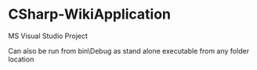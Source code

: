 # CSharp-WikiApplication

MS Visual Studio Project

Can also be run from bin\Debug as stand alone executable from any folder location
